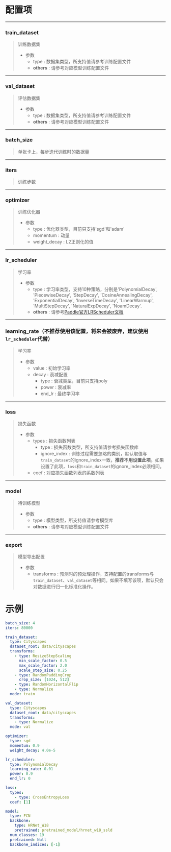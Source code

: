 # 配置项

----
### train_dataset
>  训练数据集
>
>  * 参数
>     * type : 数据集类型，所支持值请参考训练配置文件
>     * **others** : 请参考对应模型训练配置文件

----
### val_dataset
>  评估数据集
>  * 参数
>     * type : 数据集类型，所支持值请参考训练配置文件
>     * **others** : 请参考对应模型训练配置文件
>

----
### batch_size
>  单张卡上，每步迭代训练时的数据量

----
### iters
>  训练步数

----
### optimizer
> 训练优化器
>  * 参数
>     * type : 优化器类型，目前只支持'sgd'和'adam'
>     * momentum : 动量
>     * weight_decay : L2正则化的值

----
### lr_scheduler
> 学习率
>  * 参数
>     * type : 学习率类型，支持10种策略，分别是'PolynomialDecay', 'PiecewiseDecay', 'StepDecay', 'CosineAnnealingDecay', 'ExponentialDecay', 'InverseTimeDecay', 'LinearWarmup', 'MultiStepDecay', 'NaturalExpDecay', 'NoamDecay'.
>     * **others** : 请参考[Paddle官方LRScheduler文档](https://www.paddlepaddle.org.cn/documentation/docs/zh/api/paddle/optimizer/lr/LRScheduler_cn.html)

----
### learning_rate（不推荐使用该配置，将来会被废弃，建议使用`lr_scheduler`代替）
> 学习率
>  * 参数
>     * value : 初始学习率
>     * decay : 衰减配置
>       * type : 衰减类型，目前只支持poly
>       * power : 衰减率
>       * end_lr : 最终学习率

----
### loss
> 损失函数
>  * 参数
>     * types : 损失函数列表
>       * type : 损失函数类型，所支持值请参考损失函数库
>       * ignore_index : 训练过程需要忽略的类别，默认取值与`train_dataset`的ignore_index一致，**推荐不用设置此项**。如果设置了此项，`loss`和`train_dataset`的ignore_index必须相同。
>     * coef : 对应损失函数列表的系数列表

----
### model
> 待训练模型
>  * 参数
>     * type : 模型类型，所支持值请参考模型库
>     * **others** : 请参考对应模型训练配置文件
---
### export
> 模型导出配置
>  * 参数
>    * transforms : 预测时的预处理操作，支持配置的transforms与`train_dataset`、`val_dataset`等相同。如果不填写该项，默认只会对数据进行归一化标准化操作。

# 示例

```yaml
batch_size: 4
iters: 80000

train_dataset:
  type: Cityscapes
  dataset_root: data/cityscapes
  transforms:
    - type: ResizeStepScaling
      min_scale_factor: 0.5
      max_scale_factor: 2.0
      scale_step_size: 0.25
    - type: RandomPaddingCrop
      crop_size: [1024, 512]
    - type: RandomHorizontalFlip
    - type: Normalize
  mode: train

val_dataset:
  type: Cityscapes
  dataset_root: data/cityscapes
  transforms:
    - type: Normalize
  mode: val

optimizer:
  type: sgd
  momentum: 0.9
  weight_decay: 4.0e-5

lr_scheduler:
  type: PolynomialDecay
  learning_rate: 0.01
  power: 0.9
  end_lr: 0

loss:
  types:
    - type: CrossEntropyLoss
  coef: [1]

model:
  type: FCN
  backbone:
    type: HRNet_W18
    pretrained: pretrained_model/hrnet_w18_ssld
  num_classes: 19
  pretrained: Null
  backbone_indices: [-1]

```

